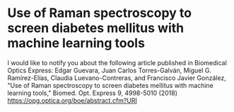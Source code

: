 # Use of Raman spectroscopy to screen diabetes mellitus with machine learning tools
I would like to notify you about the following article published in Biomedical Optics Express:
Edgar Guevara, Juan Carlos Torres-Galván, Miguel G. Ramírez-Elías, Claudia Luevano-Contreras, and Francisco Javier González, "Use of Raman spectroscopy to screen diabetes mellitus with machine learning tools," Biomed. Opt. Express 9, 4998-5010 (2018)
https://opg.optica.org/boe/abstract.cfm?URI 

